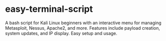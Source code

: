 # easy-terminal-script
A bash script for Kali Linux beginners with an interactive menu for managing Metasploit, Nessus, Apache2, and more. Features include payload creation, system updates, and IP display. Easy setup and usage.
